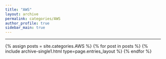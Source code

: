 ```yaml
---
title: "AWS"
layout: archive
permalink: categories/AWS
author_profile: true
sidebar_main: true
---
```




***

{% assign posts = site.categories.AWS %}
{% for post in posts %} {% include archive-single1.html type=page.entries_layout %} {% endfor %}
